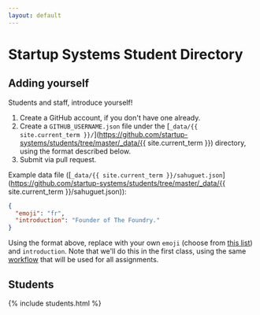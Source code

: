 ```yaml
---
layout: default
---
```


# Startup Systems Student Directory

## Adding yourself

Students and staff, introduce yourself!

1. Create a GitHub account, if you don't have one already.
1. Create a `GITHUB_USERNAME.json` file under the [`_data/{{ site.current_term }}/`](https://github.com/startup-systems/students/tree/master/_data/{{ site.current_term }}) directory, using the format described below.
1. Submit via pull request.

Example data file ([`_data/{{ site.current_term }}/sahuguet.json`](https://github.com/startup-systems/students/tree/master/_data/{{ site.current_term }}/sahuguet.json)):

```json
{
  "emoji": "fr",
  "introduction": "Founder of The Foundry."
}
```

Using the format above, replace with your own `emoji` (choose from [this list](http://www.emoji-cheat-sheet.com/)) and `introduction`. Note that we'll do this in the first class, using the same [workflow](https://docs.google.com/document/d/1-hk6GzhV1yHU1T0E7uqcdNTtvv3fuq1_WECQOWOT2zw/edit#heading=h.a73pobrphorc) that will be used for all assignments.

## Students

{% include students.html %}
